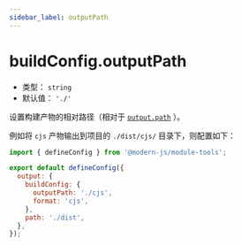 ```yaml
---
sidebar_label: outputPath
---
```


# buildConfig.outputPath



* 类型： `string`
* 默认值： `'./'`

设置构建产物的相对路径（相对于 [`output.path`](/docs/apis/config/output/path) ）。

例如将 `cjs` 产物输出到项目的 `./dist/cjs/` 目录下，则配置如下：

```js title="modern.config.js"
import { defineConfig } from '@modern-js/module-tools';

export default defineConfig({
  output: {
    buildConfig: {
      outputPath: './cjs',
      format: 'cjs',
    },
    path: './dist',
  },
});
```
